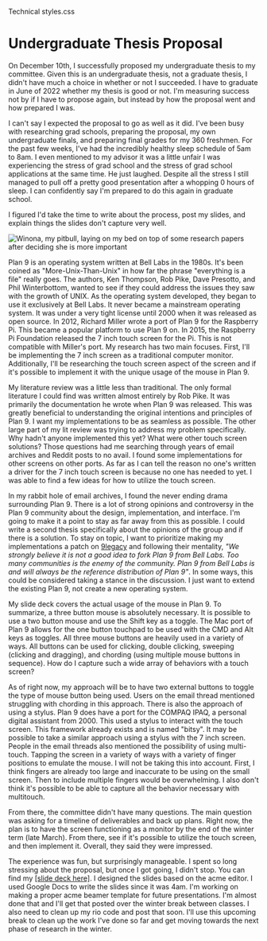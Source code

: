 Technical
styles.css
# Undergraduate Thesis Proposal

On December 10th, I successfully proposed my undergraduate thesis to my
committee. Given this is an undergraduate thesis, not a graduate thesis, I
didn't have much a choice in whether or not I succeeded. I have to graduate in
June of 2022 whether my thesis is good or not. I'm measuring success not by if I
have to propose again, but instead by how the proposal went and how prepared I
was.

I can't say I expected the proposal to go as well as it did. I've been busy with
researching grad schools, preparing the proposal, my own undergraduate finals,
and preparing final grades for my 360 freshmen. For the past few weeks, I've had
the incredibly healthy sleep schedule of 5am to 8am. I even mentioned to my
advisor it was a little unfair I was experiencing the stress of grad school and
the stress of grad school applications at the same time. He just laughed.
Despite all the stress I still managed to pull off a pretty good presentation
after a whopping 0 hours of sleep. I can confidently say I'm prepared to do this
again in graduate school.

I figured I'd take the time to write about the process, post my slides, and
explain things the slides don't capture very well.

![Winona, my pitbull, laying on my bed on top of some research papers after deciding she is more important](winona.jpg)

Plan 9 is an operating system written at Bell Labs in the 1980s. It's been
coined as "More-Unix-Than-Unix" in how far the phrase "everything is a file"
really goes. The authors, Ken Thompson, Rob Pike, Dave Presotto, and Phil
Winterbottom, wanted to see if they could address the issues they saw with the
growth of UNIX. As the operating system developed, they began to use it
exclusively at Bell Labs. It never became a mainstream operating system. It was
under a very tight license until 2000 when it was released as open source. In
2012, Richard Miller wrote a port of Plan 9 for the Raspberry Pi. This became a
popular platform to use Plan 9 on. In 2015, the Raspberry Pi Foundation released
the 7 inch touch screen for the Pi. This is not compatible with Miller's port.
My research has two main focuses. First, I'll be implementing the 7 inch screen
as a traditional computer monitor. Additionally, I'll be researching the touch
screen aspect of the screen and if it's possible to implement it with the unique
usage of the mouse in Plan 9.

My literature review was a little less than traditional. The only formal
literature I could find was written almost entirely by Rob Pike. It was
primarily the documentation he wrote when Plan 9 was released. This was greatly
beneficial to understanding the original intentions and principles of Plan 9. I
want my implementations to be as seamless as possible. The other large part of
my lit review was trying to address my problem specifically. Why hadn't anyone
implemented this yet? What were other touch screen solutions? Those questions
had me searching through years of email archives and Reddit posts to no avail.
I found some implementations for other screens on other ports. As far as I can
tell the reason no one's written a driver for the 7 inch touch screen is because
no one has needed to yet. I was able to find a few ideas for how to utilize the
touch screen.

In my rabbit hole of email archives, I found the never ending drama surrounding
Plan 9. There is a lot of strong opinions and controversy in the Plan 9
community about the design, implementation, and interface. I'm going to make it
a point to stay as far away from this as possible. I could write a second thesis
specifically about the opinions of the group and if there is a solution. To stay
on topic, I want to prioritize making my implementations a patch on
[9legacy](http://9legacy.org/)
and following their mentality, _"We strongly believe it is not a good idea to
fork Plan 9 from Bell Labs. Too many communities is the enemy of the community.
Plan 9 from Bell Labs is and will always be the reference distribution of Plan
9"_. In some ways, this could be considered taking a stance in the discussion. I
just want to extend the existing Plan 9, not create a new operating system.

My slide deck covers the actual usage of the mouse in Plan 9. To summarize, a
three button mouse is absolutely necessary. It is possible to use a two button
mouse and use the Shift key as a toggle. The Mac port of Plan 9 allows for the
one button touchpad to be used with the CMD and Alt keys as toggles. All three
mouse buttons are heavily used in a variety of ways. All buttons can be used for
clicking, double clicking, sweeping (clicking and dragging), and chording (using
multiple mouse buttons in sequence). How do I capture such a wide array of
behaviors with a touch screen?

As of right now, my approach will be to have two external buttons to toggle
the type of mouse button being used. Users on the email thread mentioned
struggling with chording in this approach. There is also the approach of using a
stylus. Plan 9 does have a port for the COMPAQ IPAQ, a personal digital
assistant from 2000. This used a stylus to interact with the touch screen. This
framework already exists and is named "bitsy". It may be possible to take a
similar approach using a stylus with the 7 inch screen. People in the email
threads also mentioned the possibility of using multi-touch. Tapping the screen
in a variety of ways with a variety of finger positions to emulate the mouse. I
will not be taking this into account. First, I think fingers are already too
large and inaccurate to be using on the small screen. Then to include multiple
fingers would be overwhelming. I also don't think it's possible to be able to
capture all the behavior necessary with multitouch.

From there, the committee didn't have many questions. The main question was
asking for a timeline of deliverables and back up plans. Right now, the plan is
to have the screen functioning as a monitor by the end of the winter term
(late March). From there, see if it's possible to utilize the touch screen, and
then implement it. Overall, they said they were impressed.

The experience was fun, but surprisingly manageable. I spent so long stressing
about the proposal, but once I got going, I didn't stop. You can find my
[[slide deck here]](../../research/files/proposal.pdf).
I designed the slides based on the acme editor. I used Google Docs to write the
slides since it was 4am. I'm working on making a proper acme beamer template for
future presentations. I'm almost done that and I'll get that posted over the
winter break between classes. I also need to clean up my rio code and post that
soon. I'll use this upcoming break to clean up the work I've done so far and get
moving towards the next phase of research in the winter.

